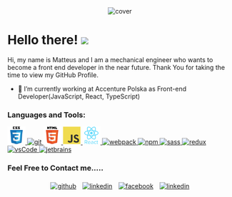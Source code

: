 <div align="center">
<img width="75%" height = "75%" src="https://media.giphy.com/media/M9kgjEsLG6LMbYC9dl/giphy.gif" alt="cover" />
</div>

<h1> Hello there! <img src = "https://raw.githubusercontent.com/MartinHeinz/MartinHeinz/master/wave.gif" width = 30px> </h1>
<p align='center'>
</p>

<div size='20px'> Hi, my name is Matteus and I am a mechanical engineer who wants to become a front end developer in the near future. Thank You for taking the time to view my GitHub Profile.
</div>

- 🔭 I’m currently working at Accenture Polska as Front-end Developer(JavaScript, React, TypeScript)


<h3 align="left">Languages and Tools:</h3>
<p align="left">
    <a href="https://www.w3.org/Style/CSS/Overview.en.html" target="_blank" title ="CSS">
        <img src="https://raw.githubusercontent.com/devicons/devicon/master/icons/css3/css3-original-wordmark.svg"
            alt="css3" width="40" height="40" /> </a>
    <a href="https://git-scm.com/" target="_blank" title ="git"> <img
            src="https://www.vectorlogo.zone/logos/git-scm/git-scm-icon.svg" alt="git" width="40" height="40" /> </a>
    <a href="https://www.w3.org/html/" target="_blank" title ="html"> <img
            src="https://raw.githubusercontent.com/devicons/devicon/master/icons/html5/html5-original-wordmark.svg"
            alt="html5" width="40" height="40" /> </a>
    <a href="https://developer.mozilla.org/en-US/docs/Web/JavaScript" target="_blank" title ="JavaScript"> <img
            src="https://raw.githubusercontent.com/devicons/devicon/master/icons/javascript/javascript-original.svg"
            alt="javascript" width="40" height="40" /> </a>
    <a href="https://reactjs.org/" target="_blank" title ="React.js"> <img
            src="https://raw.githubusercontent.com/devicons/devicon/master/icons/react/react-original-wordmark.svg"
            alt="react" width="40" height="40" /> </a>
      <a href="https://webpack.js.org/" target="_blank" title ="Webpack"> <img
            src="https://icongr.am/devicon/webpack-original.svg?size=128&color=currentColor"
            alt="webpack" width="40" height="40" /> </a>
        <a href="https://www.npmjs.com/" target="_blank" title ="npm"> <img
            src="https://icongr.am/devicon/npm-original-wordmark.svg?size=128&color=currentColor"
            alt="npm" width="40" height="40" /> </a>
          <a href="https://sass-lang.com/" target="_blank" title ="sass"> <img
            src="https://icongr.am/devicon/sass-original.svg?size=128&color=currentColor"
            alt="sass" width="40" height="40" /> </a>
          <a href="https://redux.js.org/" target="_blank" title ="redux"> <img
            src="https://upload.wikimedia.org/wikipedia/commons/4/49/Redux.png"
            alt="redux" width="50" height="40" /></a>
          <a href="https://code.visualstudio.com/" target="_blank">
            <img src="https://img.shields.io/badge/vscode-007ACC.svg?style=for-the-badge&logo=visualstudiocode&logoColor=white" alt="vsCode"/> 
          </a>
          <a href="https://www.jetbrains.com/" target="_blank">
            <img src="https://img.shields.io/badge/jetbrains%20IDE-000000.svg?style=for-the-badge&logo=jetbrains&logoColor=white" alt="jetbrains" />
          </a>
</p> 


<div align="center">


  
</div>


### Feel Free to Contact me.....

<p align="center">
	<a href="https://github.com/mati99789"><img alt="github" width="10%" style="padding:5px" src="https://img.icons8.com/clouds/100/000000/github.png"/></a>
	<a href="https://www.linkedin.com/in/matteus-urbaniak-133001117/"><img alt="linkedin" width="10%" style="padding:5px" src="https://img.icons8.com/clouds/100/000000/linkedin.png"/></a>
	<a href="https://www.facebook.com/matteus.urbaniak/"><img alt="facebook" width="10%" style="padding:5px" src="https://img.icons8.com/clouds/100/000000/facebook-new.png"/></a>
		<a href="mailto:matteus.urbaniak@hotmail.com"><img alt="linkedin" width="10%" style="padding:5px" src="https://img.icons8.com/clouds/100/000000/email.png"/></a>
